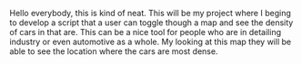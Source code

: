 Hello everybody, this is kind of neat. This will be my project where I beging to develop a script that a user can toggle though a map and see the density of cars in that are. This can be a nice tool for people who are in detailing industry or even automotive as a whole. My looking at this map they will be able to see the location where the cars are most dense. 